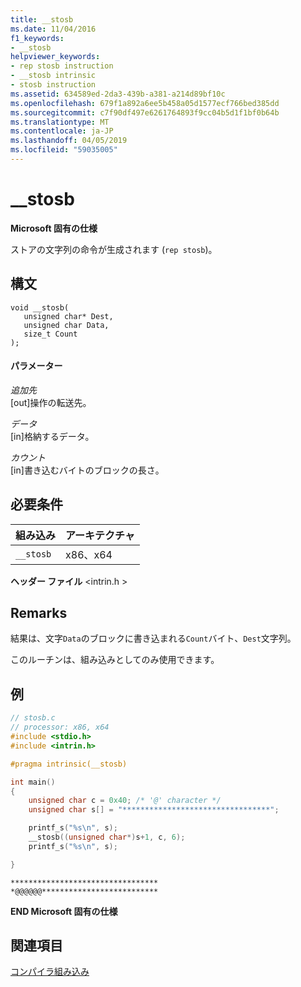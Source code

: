 ```yaml
---
title: __stosb
ms.date: 11/04/2016
f1_keywords:
- __stosb
helpviewer_keywords:
- rep stosb instruction
- __stosb intrinsic
- stosb instruction
ms.assetid: 634589ed-2da3-439b-a381-a214d89bf10c
ms.openlocfilehash: 679f1a892a6ee5b458a05d1577ecf766bed385dd
ms.sourcegitcommit: c7f90df497e6261764893f9cc04b5d1f1bf0b64b
ms.translationtype: MT
ms.contentlocale: ja-JP
ms.lasthandoff: 04/05/2019
ms.locfileid: "59035005"
---
```

# <a name="stosb"></a>__stosb

**Microsoft 固有の仕様**

ストアの文字列の命令が生成されます (`rep stosb`)。

## <a name="syntax"></a>構文

```
void __stosb(
   unsigned char* Dest,
   unsigned char Data,
   size_t Count
);
```

#### <a name="parameters"></a>パラメーター

*追加先*<br/>
[out]操作の転送先。

*データ*<br/>
[in]格納するデータ。

*カウント*<br/>
[in]書き込むバイトのブロックの長さ。

## <a name="requirements"></a>必要条件

|組み込み|アーキテクチャ|
|---------------|------------------|
|`__stosb`|x86、x64|

**ヘッダー ファイル** \<intrin.h >

## <a name="remarks"></a>Remarks

結果は、文字`Data`のブロックに書き込まれる`Count`バイト、`Dest`文字列。

このルーチンは、組み込みとしてのみ使用できます。

## <a name="example"></a>例

```C
// stosb.c
// processor: x86, x64
#include <stdio.h>
#include <intrin.h>

#pragma intrinsic(__stosb)

int main()
{
    unsigned char c = 0x40; /* '@' character */
    unsigned char s[] = "*********************************";

    printf_s("%s\n", s);
    __stosb((unsigned char*)s+1, c, 6);
    printf_s("%s\n", s);

}
```

```Output
*********************************
*@@@@@@**************************
```

**END Microsoft 固有の仕様**

## <a name="see-also"></a>関連項目

[コンパイラ組み込み](../intrinsics/compiler-intrinsics.md)